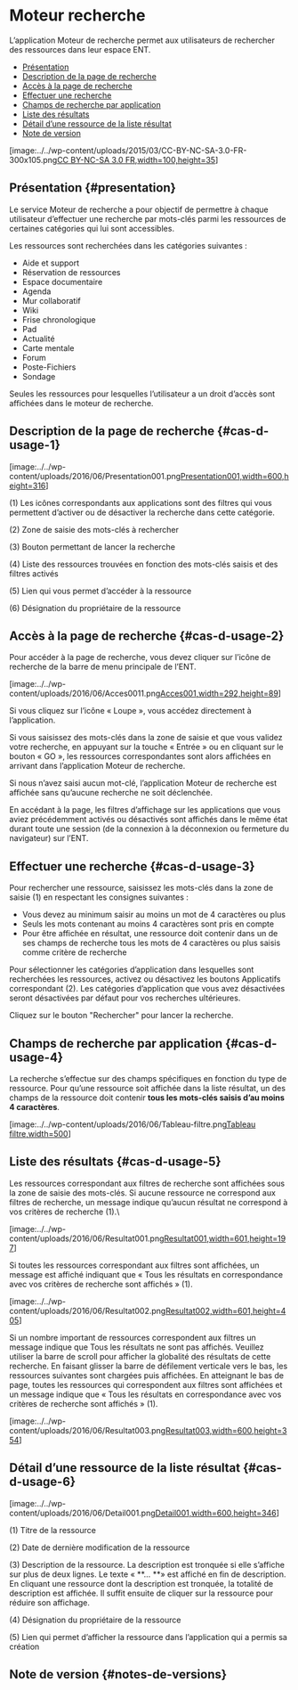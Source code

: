 # Moteur recherche

L’application Moteur de recherche permet aux utilisateurs de rechercher des ressources dans leur espace ENT.

* [Présentation](https://github.com/rdjedjig/test/tree/3238c182f08d33cb073b2a487612e589768c5227/application/search-engine/index.html?iframe=true#presentation)
* [Description de la page de recherche](https://github.com/rdjedjig/test/tree/3238c182f08d33cb073b2a487612e589768c5227/application/search-engine/index.html?iframe=true#cas-d-usage-1)
* [Accès à la page de recherche](https://github.com/rdjedjig/test/tree/3238c182f08d33cb073b2a487612e589768c5227/application/search-engine/index.html?iframe=true#cas-d-usage-2)
* [Effectuer une recherche](https://github.com/rdjedjig/test/tree/3238c182f08d33cb073b2a487612e589768c5227/application/search-engine/index.html?iframe=true#cas-d-usage-3)
* [Champs de recherche par application](https://github.com/rdjedjig/test/tree/3238c182f08d33cb073b2a487612e589768c5227/application/search-engine/index.html?iframe=true#cas-d-usage-4)
* [Liste des résultats](https://github.com/rdjedjig/test/tree/3238c182f08d33cb073b2a487612e589768c5227/application/search-engine/index.html?iframe=true#cas-d-usage-5)
* [Détail d’une ressource de la liste résultat](moteur-recherche.md#cas-d-usage-6)
* [Note de version](https://github.com/rdjedjig/test/tree/3238c182f08d33cb073b2a487612e589768c5227/application/search-engine/index.html?iframe=true#notes-de-versions)

\[image:../../wp-content/uploads/2015/03/CC-BY-NC-SA-3.0-FR-300x105.png[CC BY-NC-SA 3.0 FR,width=100,height=35](http://creativecommons.org/licenses/by-nc-sa/3.0/fr/)\]

## Présentation {#presentation}

Le service Moteur de recherche a pour objectif de permettre à chaque utilisateur d’effectuer une recherche par mots-clés parmi les ressources de certaines catégories qui lui sont accessibles.

Les ressources sont recherchées dans les catégories suivantes :

* Aide et support
* Réservation de ressources
* Espace documentaire
* Agenda
* Mur collaboratif
* Wiki
* Frise chronologique
* Pad
* Actualité
* Carte mentale
* Forum
* Poste-Fichiers
* Sondage

Seules les ressources pour lesquelles l’utilisateur a un droit d’accès sont affichées dans le moteur de recherche.

## Description de la page de recherche {#cas-d-usage-1}

\[image:../../wp-content/uploads/2016/06/Presentation001.png[Presentation001,width=600,height=316](https://github.com/rdjedjig/test/tree/3238c182f08d33cb073b2a487612e589768c5227/wp-content/uploads/2016/06/Presentation001.png)\]

\(1\) Les icônes correspondants aux applications sont des filtres qui vous permettent d’activer ou de désactiver la recherche dans cette catégorie.

​\(2\) Zone de saisie des mots-clés à rechercher

​\(3\) Bouton permettant de lancer la recherche

​\(4\) Liste des ressources trouvées en fonction des mots-clés saisis et des filtres activés

​\(5\) Lien qui vous permet d’accéder à la ressource

​\(6\) Désignation du propriétaire de la ressource

## Accès à la page de recherche {#cas-d-usage-2}

Pour accéder à la page de recherche, vous devez cliquer sur l’icône de recherche de la barre de menu principale de l’ENT.

\[image:../../wp-content/uploads/2016/06/Acces0011.png[Acces001,width=292,height=89](https://github.com/rdjedjig/test/tree/3238c182f08d33cb073b2a487612e589768c5227/wp-content/uploads/2016/06/Acces0011.png)\][ ](https://github.com/rdjedjig/test/tree/3238c182f08d33cb073b2a487612e589768c5227/wp-content/uploads/2016/06/Acces001.png)

Si vous cliquez sur l’icône « Loupe », vous accédez directement à l’application.

Si vous saisissez des mots-clés dans la zone de saisie et que vous validez votre recherche, en appuyant sur la touche « Entrée » ou en cliquant sur le bouton « GO », les ressources correspondantes sont alors affichées en arrivant dans l’application Moteur de recherche.

Si nous n’avez saisi aucun mot-clé, l’application Moteur de recherche est affichée sans qu’aucune recherche ne soit déclenchée.

En accédant à la page, les filtres d’affichage sur les applications que vous aviez précédemment activés ou désactivés sont affichés dans le même état durant toute une session \(de la connexion à la déconnexion ou fermeture du navigateur\) sur l’ENT.

## Effectuer une recherche {#cas-d-usage-3}

Pour rechercher une ressource, saisissez les mots-clés dans la zone de saisie \(1\) en respectant les consignes suivantes :

* Vous devez au minimum saisir au moins un mot de 4 caractères ou plus
* Seuls les mots contenant au moins 4 caractères sont pris en compte
* Pour être affichée en résultat, une ressource doit contenir dans un de ses champs de recherche tous les mots de 4 caractères ou plus saisis comme critère de recherche

Pour sélectionner les catégories d’application dans lesquelles sont recherchées les ressources, activez ou désactivez les boutons Applicatifs correspondant \(2\). Les catégories d’application que vous avez désactivées seront désactivées par défaut pour vos recherches ultérieures.

Cliquez sur le bouton "Rechercher" pour lancer la recherche.

## Champs de recherche par application {#cas-d-usage-4}

La recherche s’effectue sur des champs spécifiques en fonction du type de ressource. Pour qu’une ressource soit affichée dans la liste résultat, un des champs de la ressource doit contenir **tous les mots-clés saisis d’au moins 4 caractères**.

\[image:../../wp-content/uploads/2016/06/Tableau-filtre.png[Tableau filtre,width=500](https://github.com/rdjedjig/test/tree/3238c182f08d33cb073b2a487612e589768c5227/wp-content/uploads/2016/06/Tableau-filtre.png)\]

## Liste des résultats {#cas-d-usage-5}

Les ressources correspondant aux filtres de recherche sont affichées sous la zone de saisie des mots-clés. Si aucune ressource ne correspond aux filtres de recherche, un message indique qu’aucun résultat ne correspond à vos critères de recherche \(1\).\

\[image:../../wp-content/uploads/2016/06/Resultat001.png[Resultat001,width=601,height=197](https://github.com/rdjedjig/test/tree/3238c182f08d33cb073b2a487612e589768c5227/wp-content/uploads/2016/06/Resultat001.png)\]

Si toutes les ressources correspondant aux filtres sont affichées, un message est affiché indiquant que « Tous les résultats en correspondance avec vos critères de recherche sont affichés » \(1\).

\[image:../../wp-content/uploads/2016/06/Resultat002.png[Resultat002,width=601,height=405](https://github.com/rdjedjig/test/tree/3238c182f08d33cb073b2a487612e589768c5227/wp-content/uploads/2016/06/Resultat002.png)\]

Si un nombre important de ressources correspondent aux filtres un message indique que Tous les résultats ne sont pas affichés. Veuillez utiliser la barre de scroll pour afficher la globalité des résultats de cette recherche. En faisant glisser la barre de défilement verticale vers le bas, les ressources suivantes sont chargées puis affichées. En atteignant le bas de page, toutes les ressources qui correspondent aux filtres sont affichées et un message indique que « Tous les résultats en correspondance avec vos critères de recherche sont affichés » \(1\).

\[image:../../wp-content/uploads/2016/06/Resultat003.png[Resultat003,width=600,height=354](https://github.com/rdjedjig/test/tree/3238c182f08d33cb073b2a487612e589768c5227/wp-content/uploads/2016/06/Resultat003.png)\]

## Détail d’une ressource de la liste résultat {#cas-d-usage-6}

\[image:../../wp-content/uploads/2016/06/Detail001.png[Detail001,width=600,height=346](https://github.com/rdjedjig/test/tree/3238c182f08d33cb073b2a487612e589768c5227/wp-content/uploads/2016/06/Detail001.png)\]

​\(1\) Titre de la ressource

​\(2\) Date de dernière modification de la ressource

​\(3\) Description de la ressource. La description est tronquée si elle s’affiche sur plus de deux lignes. Le texte « **… **» est affiché en fin de description. En cliquant une ressource dont la description est tronquée, la totalité de description est affichée. Il suffit ensuite de cliquer sur la ressource pour réduire son affichage.

​\(4\) Désignation du propriétaire de la ressource

​\(5\) Lien qui permet d’afficher la ressource dans l’application qui a permis sa création

## Note de version {#notes-de-versions}

